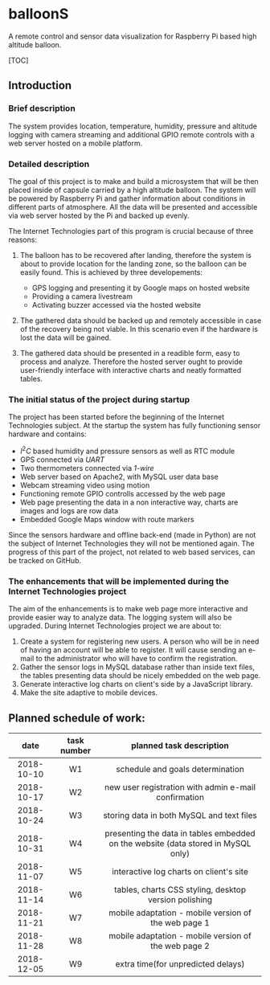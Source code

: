 # balloonS

A remote control and sensor data visualization for Raspberry Pi based high altitude balloon.
  
[TOC]

## Introduction
### Brief description
The system provides location, temperature, humidity, pressure and altitude logging with camera streaming and additional GPIO remote controls with a web server hosted on a mobile platform.
### Detailed description
The goal of this project is to make and build a microsystem that will be then placed inside of capsule carried by a high altitude balloon. The system will be powered by Raspberry Pi and gather information about conditions in different parts of atmosphere. All the data will be presented and accessible via web server hosted by the Pi and backed up evenly.

The Internet Technologies part of this program is crucial because of three reasons:

1. The balloon has to be recovered after landing, therefore the system is about to provide location for the landing zone, so the balloon can be easily found. This is achieved by three developements:
 
 	* GPS logging and presenting it by Google maps on hosted website
 	* Providing a camera livestream
 	* Activating buzzer accessed via the hosted website
 	
1. The gathered data should be backed up and remotely accessible in case of the recovery being not viable. In this scenario even if the hardware is lost the data will be gained.
1. The gathered data should be presented in a readible form, easy to process and analyze. Therefore the hosted server ought to provide user-friendly interface with interactive charts and neatly formatted tables.


### The initial status of the project during startup
The project has been started before the beginning of the Internet Technologies subject. At the startup the system has fully functioning sensor hardware and contains:

* $I^2C$ based humidity and pressure sensors as well as RTC module
* GPS connected via *UART*
* Two thermometers connected via *1-wire*
* Web server based on Apache2, with MySQL user data base
* Webcam streaming video using motion
* Functioning remote GPIO controlls accessed by the web page
* Web page presenting the data in a non interactive way, charts are images and logs are row data
* Embedded Google Maps window with route markers

Since the sensors hardware and offline back-end (made in Python) are not the subject of Internet Technologies they will not be mentioned again. The progress of this part of the project, not related to web based services, can be tracked on GitHub.

### The enhancements that will be implemented during the Internet Technologies project
The aim of the enhancements is to make web page more interactive and provide easier way to analyze data. The logging system will also be upgraded. During Internet Technologies project we are about to:

1. Create a system for registering new users. A person who will be in need of having an account will be able to register. It will cause sending an e-mail to the administrator who will have to confirm the registration.
1. Gather the sensor logs in MySQL database rather than inside text files, the tables presenting data should be nicely embedded on the web page.
1. Generate interactive log charts on client's side by a JavaScript library.
1. Make the site adaptive to mobile devices.

## Planned schedule of work:

|    date    | task number |                              planned task description                             |
|:----------:|:-----------:|:---------------------------------------------------------------------------------:|
| 2018-10-10 |      W1     | schedule and goals determination                                                  |
| 2018-10-17 |      W2     | new user registration with admin e-mail confirmation                              |
| 2018-10-24 |      W3     | storing data in both MySQL and text files                                         |
| 2018-10-31 |      W4     | presenting the data in tables embedded on the website (data stored in MySQL only) |
| 2018-11-07 |      W5     | interactive log charts on client's site                                           |
| 2018-11-14 |      W6     | tables, charts CSS styling, desktop version polishing                             |
| 2018-11-21 |      W7     | mobile adaptation - mobile version of the web page 1                              |
| 2018-11-28 |      W8     | mobile adaptation - mobile version of the web page 2                              |
| 2018-12-05 |      W9     | extra time(for unpredicted delays)                                                |

